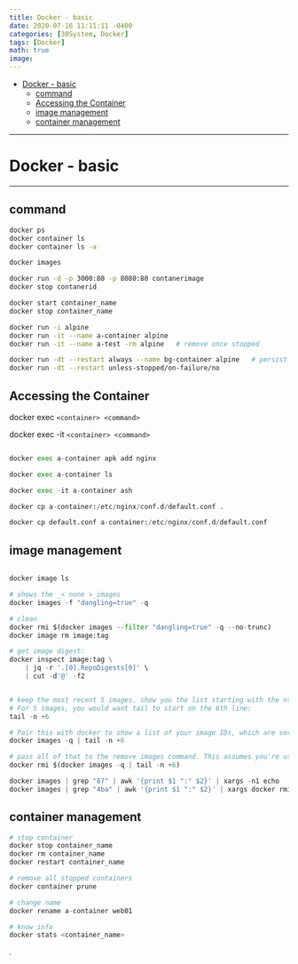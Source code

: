 ```yaml
---
title: Docker - basic
date: 2020-07-16 11:11:11 -0400
categories: [30System, Docker]
tags: [Docker]
math: true
image:
---
```


- [Docker - basic](#docker---basic)
  - [command](#command)
  - [Accessing the Container](#accessing-the-container)
  - [image management](#image-management)
  - [container management](#container-management)

---

# Docker - basic

---

## command

```bash
docker ps
docker container ls
docker container ls -a

docker images

docker run -d -p 3000:80 -p 8080:80 contanerimage
docker stop contanerid

docker start container_name
docker stop container_name

docker run -i alpine
docker run -it --name a-container alpine
docker run -it --name a-test -rm alpine   # remove once stopped

docker run -dt --restart always --name bg-container alpine   # persist
docker run -dt --restart unless-stopped/on-failure/no
```

## Accessing the Container

docker exec `<container> <command>`

docker exec -it `<container> <command>`

```py

docker exec a-container apk add nginx

docker exec a-container ls

docker exec -it a-container ash

docker cp a-container:/etc/nginx/conf.d/default.conf .

docker cp default.conf a-container:/etc/nginx/conf.d/default.conf

```

## image management


```py

docker image ls

# shows the _< none >_images
docker images -f "dangling=true" -q

# clean
docker rmi $(docker images --filter "dangling=true" -q --no-trunc)
docker image rm image:tag

# get image digest:
docker inspect image:tag \
    | jq -r '.[0].RepoDigests[0]' \
    | cut -d'@' -f2


# keep the most recent 5 images. show you the list starting with the nth line.
# For 5 images, you would want tail to start on the 6th line:
tail -n +6

# Pair this with docker to show a list of your image IDs, which are sorted by most recent, by default.
docker images -q | tail -n +6

# pass all of that to the remove images command. This assumes you're using the bash shell; if you use a csh-derived shell, you may need different syntax.
docker rmi $(docker images -q | tail -n +6)

docker images | grep "87" | awk '{print $1 ":" $2}' | xargs -n1 echo
docker images | grep "4ba" | awk '{print $1 ":" $2}' | xargs docker rmi
```



## container management


```py
# stop container
docker stop container_name
docker rm container_name
docker restart container_name

# remove all stopped containers
docker container prune

# change name
docker rename a-container web01

# know info
docker stats <container_name>
```









.
